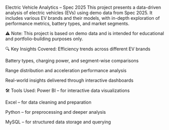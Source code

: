 Electric Vehicle Analytics – Spec 2025
This project presents a data-driven analysis of electric vehicles (EVs) using demo data from Spec 2025. It includes various EV brands and their models, with in-depth exploration of performance metrics, battery types, and market segments.

⚠️ Note: This project is based on demo data and is intended for educational and portfolio-building purposes only.

🔍 Key Insights Covered:
Efficiency trends across different EV brands

Battery types, charging power, and segment-wise comparisons

Range distribution and acceleration performance analysis

Real-world insights delivered through interactive dashboards

🛠 Tools Used:
Power BI – for interactive data visualizations

Excel – for data cleaning and preparation

Python – for preprocessing and deeper analysis

MySQL – for structured data storage and querying
